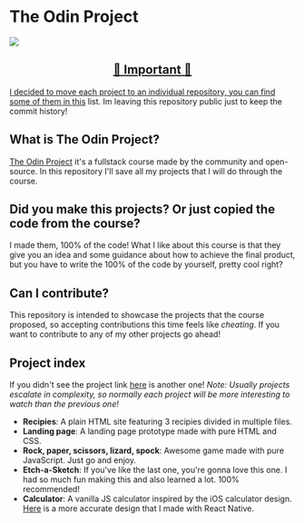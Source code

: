 # The Odin Project

<img align="center">![](https://www.theodinproject.com/assets/og-logo-022832d4cefeec1d5266237be260192f5980f9bcbf1c9ca151b358f0ce1fd2df.png)</img>


<h2 align="center"><a href="link not done</a></h2>

***
## 🛑 Important 🛑
I decided to move each project to an individual repository, you can find some of them in [this](https://github.com/stars/alesbe/lists/cool-js-proyects) list. Im leaving this repository public just to keep the commit history!

## What is The Odin Project?
[The Odin Project](https://www.theodinproject.com/) it's a fullstack course made by the community and open-source. In this repository I'll save all my projects that I will do through the course.

## Did you make this projects? Or just copied the code from the course?
I made them, 100% of the code! What I like about this course is that they give you an idea and some guidance about how to achieve the final product, but you have to write the 100% of the code by yourself, pretty cool right?

## Can I contribute?
This repository is intended to showcase the projects that the course proposed, so accepting contributions this time feels like *cheating*. If you want to contribute to any of my other projects go ahead!

## Project index
If you didn't see the project link [here]() is another one!
*Note: Usually projects escalate in complexity, so normally each project will be more interesting to watch than the previous one!*

- **Recipies**: A plain HTML site featuring 3 recipies divided in multiple files.
- **Landing page**: A landing page prototype made with pure HTML and CSS.
- **Rock, paper, scissors, lizard, spock**: Awesome game made with pure JavaScript. Just go and enjoy.
- **Etch-a-Sketch**: If you've like the last one, you're gonna love this one. I had so much fun making this and also learned a lot. 100% recommended!
- **Calculator**: A vanilla JS calculator inspired by the iOS calculator design. [Here](https://github.com/alesbe/react-native-ios-calculator) is a more accurate design that I made with React Native.
